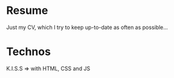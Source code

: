 # Resume

Just my CV, which I try to keep up-to-date as often as possible...

# Technos

K.I.S.S => with HTML, CSS and JS
